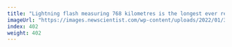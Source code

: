 ```yaml
---
title: "Lightning flash measuring 768 kilometres is the longest ever recorded"
imageUrl: "https://images.newscientist.com/wp-content/uploads/2022/01/31182332/PRI_220970367.jpg?width=600"
index: 402
weight: 402
---
```


